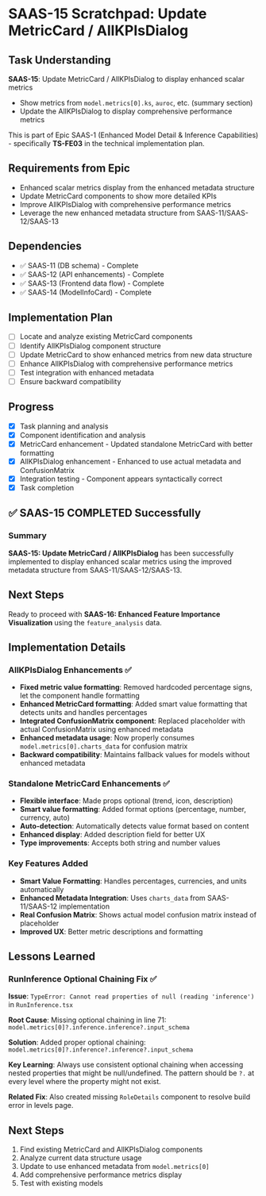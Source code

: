 # SAAS-15 Scratchpad: Update MetricCard / AllKPIsDialog

## Task Understanding
**SAAS-15**: Update MetricCard / AllKPIsDialog to display enhanced scalar metrics
- Show metrics from `model.metrics[0].ks`, `auroc`, etc. (summary section)
- Update the AllKPIsDialog to display comprehensive performance metrics

This is part of Epic SAAS-1 (Enhanced Model Detail & Inference Capabilities) - specifically **TS-FE03** in the technical implementation plan.

## Requirements from Epic
- Enhanced scalar metrics display from the enhanced metadata structure
- Update MetricCard components to show more detailed KPIs
- Improve AllKPIsDialog with comprehensive performance metrics
- Leverage the new enhanced metadata structure from SAAS-11/SAAS-12/SAAS-13

## Dependencies
- ✅ SAAS-11 (DB schema) - Complete
- ✅ SAAS-12 (API enhancements) - Complete  
- ✅ SAAS-13 (Frontend data flow) - Complete
- ✅ SAAS-14 (ModelInfoCard) - Complete

## Implementation Plan
- [ ] Locate and analyze existing MetricCard components
- [ ] Identify AllKPIsDialog component structure
- [ ] Update MetricCard to show enhanced metrics from new data structure
- [ ] Enhance AllKPIsDialog with comprehensive performance metrics
- [ ] Test integration with enhanced metadata
- [ ] Ensure backward compatibility

## Progress
- [X] Task planning and analysis
- [X] Component identification and analysis
- [X] MetricCard enhancement - Updated standalone MetricCard with better formatting
- [X] AllKPIsDialog enhancement - Enhanced to use actual metadata and ConfusionMatrix
- [X] Integration testing - Component appears syntactically correct
- [X] Task completion

## ✅ SAAS-15 COMPLETED Successfully

### Summary
**SAAS-15: Update MetricCard / AllKPIsDialog** has been successfully implemented to display enhanced scalar metrics using the improved metadata structure from SAAS-11/SAAS-12/SAAS-13.

## Next Steps
Ready to proceed with **SAAS-16: Enhanced Feature Importance Visualization** using the `feature_analysis` data.

## Implementation Details

### AllKPIsDialog Enhancements ✅
- **Fixed metric value formatting**: Removed hardcoded percentage signs, let the component handle formatting
- **Enhanced MetricCard formatting**: Added smart value formatting that detects units and handles percentages
- **Integrated ConfusionMatrix component**: Replaced placeholder with actual ConfusionMatrix using enhanced metadata
- **Enhanced metadata usage**: Now properly consumes `model.metrics[0].charts_data` for confusion matrix
- **Backward compatibility**: Maintains fallback values for models without enhanced metadata

### Standalone MetricCard Enhancements ✅  
- **Flexible interface**: Made props optional (trend, icon, description)
- **Smart value formatting**: Added format options (percentage, number, currency, auto)
- **Auto-detection**: Automatically detects value format based on content
- **Enhanced display**: Added description field for better UX
- **Type improvements**: Accepts both string and number values

### Key Features Added
- **Smart Value Formatting**: Handles percentages, currencies, and units automatically
- **Enhanced Metadata Integration**: Uses `charts_data` from SAAS-11/SAAS-12 implementation
- **Real Confusion Matrix**: Shows actual model confusion matrix instead of placeholder
- **Improved UX**: Better metric descriptions and formatting

## Lessons Learned

### RunInference Optional Chaining Fix ✅
**Issue**: `TypeError: Cannot read properties of null (reading 'inference')` in `RunInference.tsx`

**Root Cause**: Missing optional chaining in line 71: `model.metrics[0]?.inference.inference?.input_schema`

**Solution**: Added proper optional chaining: `model.metrics[0]?.inference?.inference?.input_schema`

**Key Learning**: Always use consistent optional chaining when accessing nested properties that might be null/undefined. The pattern should be `?.` at every level where the property might not exist.

**Related Fix**: Also created missing `RoleDetails` component to resolve build error in levels page.

## Next Steps
1. Find existing MetricCard and AllKPIsDialog components
2. Analyze current data structure usage
3. Update to use enhanced metadata from `model.metrics[0]`
4. Add comprehensive performance metrics display
5. Test with existing models 